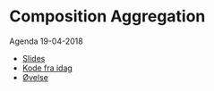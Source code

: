 # Composition Aggregation
Agenda 19-04-2018

* [Slides](https://github.com/dat18v2/32_Composition_Aggregation/blob/master/Composition%20%26%20Aggregation.pdf)
* [Kode fra idag](https://github.com/dat18v2/32_Composition_Aggregation/tree/master/code_from_teachings)
* [Øvelse](https://docs.google.com/document/d/1Hu1bYa9dv3irxtF4Y-lPhBdqRlvX4Tzoc2pvYMdy_00/pub)





